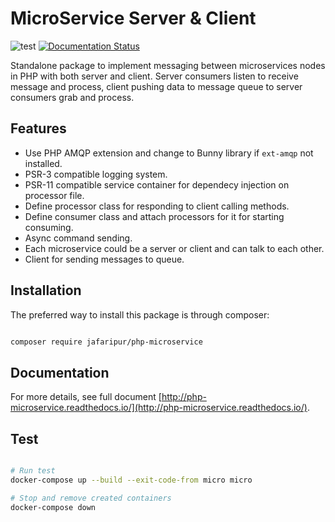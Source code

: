 # MicroService Server & Client

![test](https://github.com/jafaripur/php-microservice/actions/workflows/run-test.yml/badge.svg)
[![Documentation Status](https://readthedocs.org/projects/php-microservice/badge/?version=latest)](https://php-microservice.readthedocs.io/en/latest/?badge=latest)

Standalone package to implement messaging between microservices nodes in PHP with both server and client.
Server consumers listen to receive message and process, client pushing data to message queue to server consumers grab and process.

## Features

- Use PHP AMQP extension and change to Bunny library if `ext-amqp` not installed.
- PSR-3 compatible logging system.
- PSR-11 compatible service container for dependecy injection on processor file.
- Define processor class for responding to client calling methods.
- Define consumer class and attach processors for it for starting consuming.
- Async command sending.
- Each microservice could be a server or client and can talk to each other.
- Client for sending messages to queue.

## Installation

The preferred way to install this package is through composer:

```bash

composer require jafaripur/php-microservice

```

## Documentation

For more details, see full document [http://php-microservice.readthedocs.io/](http://php-microservice.readthedocs.io/).

## Test

```sh

# Run test
docker-compose up --build --exit-code-from micro micro

# Stop and remove created containers
docker-compose down

```